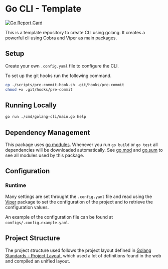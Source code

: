 # Go CLI - Template

[![Go Report Card](https://goreportcard.com/badge/github.com/arielril/golang-cli)](https://goreportcard.com/report/github.com/arielril/golang-cli)

This is a template repository to create CLI using golang. It creates a powerful cli using Cobra and Viper as main packages.

## Setup

Create your own `.config.yaml` file to configure the CLI.

To set up the git hooks run the following command.

```bash
cp ./scripts/pre-commit-hook.sh .git/hooks/pre-commit
chmod +x .git/hooks/pre-commit
```

## Running Locally

```bash
go run ./cmd/golang-cli/main.go help
```

## Dependency Management

This package uses [go modules](https://github.com/golang/go/wiki/Modules). Whenever you run `go build` or `go test` all dependencies will be downloaded automatically. See [go.mod](./go.mod) and [go.sum](go.sum) to see all modules used by this package.

## Configuration

### Runtime

Many settings are set throught the `.config.yaml` file and read using the [Viper](https://github.com/spf13/viper) package to set the configuration of the project and to retrieve the configuration values.

An example of the configuration file can be found at `configs/.config.example.yaml`.

## Project Structure

The project structure used follows the project layout defined in [Golang Standards - Project Layout](https://github.com/golang-standards/project-layout), which used a lot of definitions found in the web and compiled an unified layout.

